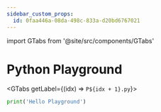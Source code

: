 ```yaml
---
sidebar_custom_props:
  id: 0faa446a-08da-498c-833a-d20bd6767021
---
```

import GTabs from '@site/src/components/GTabs'

# Python Playground

<GTabs getLabel={(idx) => `P${idx + 1}.py`}>

```py live_py noCompare persist title=python__playground__1.py id=e1097f86-c945-4c06-81cd-bb52c8811cb8
print('Hello Playground')

```

```py live_py noCompare persist title=python__playground__2.py id=295139dc-1933-4621-ac18-61c90ca8507e

```

```py live_py noCompare persist title=python__playground__3.py id=ff5585ae-0e76-471e-8922-7f600c1ef4e7

```


```py live_py noCompare persist title=python__playground__4.py id=1b00b838-77b2-44f3-9d4b-ecccc21dff2b

```


```py live_py noCompare persist title=python__playground__5.py id=29edb88a-a9de-45b9-85fc-18bc1d373329

```


```py live_py noCompare persist title=python__playground__6.py id=ef8e64d5-c895-4ca0-8085-87a0b2c84a98

```


```py live_py noCompare persist title=python__playground__7.py id=268b6247-3d89-4ab2-aad0-6d306009c8ba

```


```py live_py noCompare persist title=python__playground__8.py id=8c1d9a40-cafd-4753-804e-29601a254e2a

```


```py live_py noCompare persist title=python__playground__9.py id=e34d8b0e-27c8-412c-957c-db6d948963db

```


```py live_py noCompare persist title=python__playground__10.py id=147e6e5b-a656-4fcb-8a78-50671e9dc2d7

```

</GTabs>

